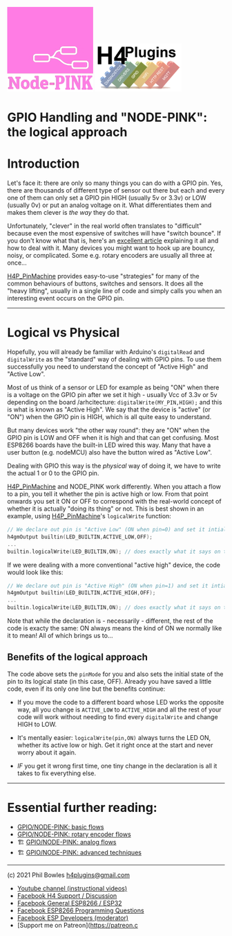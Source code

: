 ![NODE PINK](../assets/nodepink.jpg)
![H4P Flyer](../assets/GPIOLogo.jpg)

# GPIO Handling and "NODE-PINK": the logical approach

# Introduction

Let's face it: there are only so many things you can do with a GPIO pin. Yes, there are thousands of different type of sensor out there but each and every one of them can only set a GPIO pin HIGH (usually 5v or 3.3v) or LOW (usually 0v) or put an analog voltage on it. What differentiates them and makes them clever is *the way* they do that.

Unfortunately, "clever" in the real world often translates to "difficult" because even  the most expensive of switches will have "switch bounce". If you don't know what that is, here's an [excellent article](http://www.ganssle.com/debouncing.htm) explaining it all and how to deal with it. Many devices you might want to hook up are bouncy, noisy, or complicated. Some e.g. rotary encoders are usually all three at once...

[H4P_PinMachine](h4gm.md) provides easy-to-use "strategies" for many of the common behaviours of buttons, switches and sensors. It does all the "heavy lifting", usually in a single line of code and simply calls you when an interesting event occurs on the GPIO pin.

---

# Logical vs Physical

Hopefully, you will already be familiar with Arduino's `digitalRead` and `digitalWrite` as the "standard" way of dealing with GPIO pins. To use them successfully you need to understand the concept of "Active High" and "Active Low".

Most of us think of a sensor or LED for example as being "ON" when there is a voltage on the GPIO pin after we set it high - usually Vcc of 3.3v or 5v depending on the board /arhcitecture: `digitalWrite(MY_PIN,HIGH);` and this is what is known as "Active High". We say that the device is "active" (or "ON") when the GPIO pin is HIGH, which is all quite easy to understand.

But many devices work "the other way round": they are "ON" when the GPIO pin is LOW and OFF when it is high and that can get confusing. Most ESP8266 boards have the built-in LED wired this way. Many that have a user button (e.g. nodeMCU) also have the button wired as "Active Low".

Dealing with GPIO this way is the *physical* way of doing it, we have to write the actual 1 or 0 to the GPIO pin.

[H4P_PinMachine](h4gm.md) and NODE_PINK work differently. When you attach a flow to a pin, you tell it whether the pin is active high or low. From that point onwards you set it ON or OFF to correspond with the real-world concept of whether it is actually "doing its thing" or not. This is best shown in an example, using [H4P_PinMachine](h4gm.md)'s `logicalWrite` function:

```cpp
// We declare out pin is "Active Low" (ON when pin=0) and set it intially OFF
h4gmOutput builtin(LED_BUILTIN,ACTIVE_LOW,OFF);
...
builtin.logicalWrite(LED_BUILTIN,ON); // does exactly what it says on the tin: turns the LED ON

```

If we were dealing with a more conventional "active high" device, the code would look like this:


```cpp
// We declare out pin is "Active High" (ON when pin=1) and set it intially OFF
h4gmOutput builtin(LED_BUILTIN,ACTIVE_HIGH,OFF);
...
builtin.logicalWrite(LED_BUILTIN,ON); // does exactly what it says on the tin: turns the LED ON
```

Note that while the declaration is - necessarily - different, the rest of the code is exacty the same: ON always means the kind of ON we normally like it to mean! All of which brings us to...

## Benefits of the logical approach

The code above sets the `pinMode` for you and also sets the initial state of the pin to its logical state (in this case, OFF). Already you have saved a little code, even if its only one line but the benefits continue:

* If you move the code to a different board whose LED works the opposite way, all you change is `ACTIVE_LOW` to `ACTIVE_HIGH` and all the rest of your code will work without needing to find every `digitalWrite` and change HIGH to LOW.
  
* It's mentally easier: `logicalWrite(pin,ON)` always turns the LED ON, whether its active low or high. Get it right once at the start and never worry about it again.
  
* *IF* you get it wrong first time, one tiny change in the declaration is all it takes to fix everything else.

---

# Essential further reading:

* [GPIO/NODE-PINK: basic flows](basic.md)
* [GPIO/NODE-PINK: rotary encoder flows](encoders.md)
* :building_construction: [GPIO/NODE-PINK: analog flows](analog.md)
* :building_construction: [GPIO/NODE-PINK: advanced techniques](nodepinkadv.md)

---

(c) 2021 Phil Bowles h4plugins@gmail.com

* [Youtube channel (instructional videos)](https://www.youtube.com/channel/UCYi-Ko76_3p9hBUtleZRY6g)
* [Facebook H4  Support / Discussion](https://www.facebook.com/groups/444344099599131/)
* [Facebook General ESP8266 / ESP32](https://www.facebook.com/groups/2125820374390340/)
* [Facebook ESP8266 Programming Questions](https://www.facebook.com/groups/esp8266questions/)
* [Facebook ESP Developers (moderator)](https://www.facebook.com/groups/ESP8266/)
* [Support me on Patreon](https://patreon.c